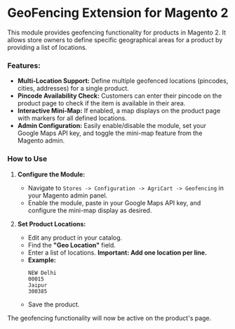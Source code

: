 # GeoFencing Extension for Magento 2

This module provides geofencing functionality for products in Magento 2. It allows store owners to define specific geographical areas for a product by providing a list of locations.

### Features:
- **Multi-Location Support:** Define multiple geofenced locations (pincodes, cities, addresses) for a single product.
- **Pincode Availability Check:** Customers can enter their pincode on the product page to check if the item is available in their area.
- **Interactive Mini-Map:** If enabled, a map displays on the product page with markers for all defined locations.
- **Admin Configuration:** Easily enable/disable the module, set your Google Maps API key, and toggle the mini-map feature from the Magento admin.

### How to Use

1.  **Configure the Module:**
    - Navigate to `Stores -> Configuration -> AgriCart -> Geofencing` in your Magento admin panel.
    - Enable the module, paste in your Google Maps API key, and configure the mini-map display as desired.

2.  **Set Product Locations:**
    - Edit any product in your catalog.
    - Find the **"Geo Location"** field.
    - Enter a list of locations. **Important: Add one location per line.**
    - **Example:**
      ```
      NEW Delhi
      00015
      Jaipur
      300385
      ```
    - Save the product.

The geofencing functionality will now be active on the product's page.
